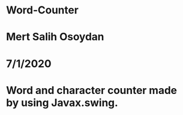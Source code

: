 # Word-Counter
# Mert Salih Osoydan
# 7/1/2020
# Word and character counter made by using Javax.swing.
